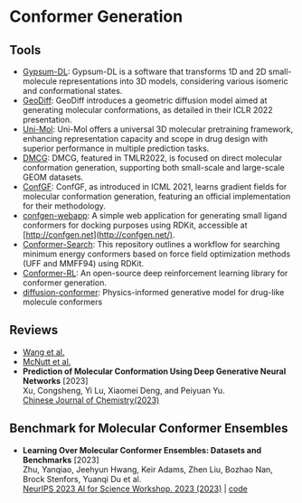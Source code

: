 # Conformer Generation

## Tools

- [Gypsum-DL](https://durrantlab.pitt.edu/gypsum-dl/): Gypsum-DL is a software that transforms 1D and 2D small-molecule representations into 3D models, considering various isomeric and conformational states.
- [GeoDiff](https://github.com/MinkaiXu/GeoDiff): GeoDiff introduces a geometric diffusion model aimed at generating molecular conformations, as detailed in their ICLR 2022 presentation.
- [Uni-Mol](https://github.com/dptech-corp/Uni-Mol): Uni-Mol offers a universal 3D molecular pretraining framework, enhancing representation capacity and scope in drug design with superior performance in multiple prediction tasks.
- [DMCG](https://github.com/DirectMolecularConfGen/DMCG): DMCG, featured in TMLR2022, is focused on direct molecular conformation generation, supporting both small-scale and large-scale GEOM datasets.
- [ConfGF](https://github.com/DeepGraphLearning/ConfGF): ConfGF, as introduced in ICML 2021, learns gradient fields for molecular conformation generation, featuring an official implementation for their methodology.
- [confgen-webapp](https://github.com/Et9797/confgen-webapp): A simple web application for generating small ligand conformers for docking purposes using RDKit, accessible at [http://confgen.net](http://confgen.net/).
- [Conformer-Search](https://github.com/mcsorkun/Conformer-Search): This repository outlines a workflow for searching minimum energy conformers based on force field optimization methods (UFF and MMFF94) using RDKit.
- [Conformer-RL](https://github.com/ZimmermanGroup/conformer-rl): An open-source deep reinforcement learning library for conformer generation.
- [diffusion-conformer](https://github.com/nobiastx/diffusion-conformer): Physics-informed generative model for drug-like molecule conformers

## Reviews

- [Wang et al.](https://pubs.acs.org/doi/10.1021/acs.jcim.3c01519)
- [McNutt et al.](https://pubs.acs.org/doi/10.1021/acs.jcim.3c01245)
- **Prediction of Molecular Conformation Using Deep Generative Neural Networks** [2023]  
    Xu, Congsheng, Yi Lu, Xiaomei Deng, and Peiyuan Yu.  
    [Chinese Journal of Chemistry(2023)](https://doi.org/10.1002/cjoc.202300269)

## Benchmark for Molecular Conformer Ensembles

- **Learning Over Molecular Conformer Ensembles: Datasets and Benchmarks** [2023]  
    Zhu, Yanqiao, Jeehyun Hwang, Keir Adams, Zhen Liu, Bozhao Nan, Brock Stenfors, Yuanqi Du et al.  
    [NeurIPS 2023 AI for Science Workshop. 2023 (2023)](https://openreview.net/forum?id=kFiMXnLH9x) | [code](https://github.com/SXKDZ/MARCEL)
